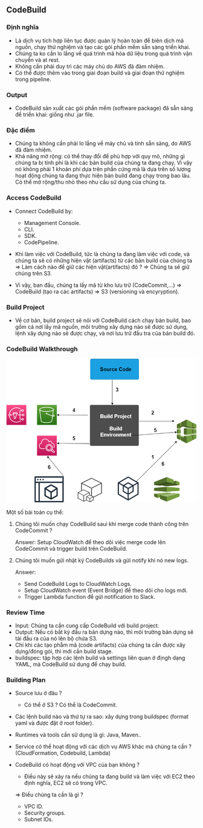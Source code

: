 <h2> CodeBuild</h2>

<h3> Định nghĩa </h3>

- Là dịch vụ tích hợp liên tục được quản lý hoàn toàn để biên dịch mã nguồn, chạy thử nghiệm và tạo các gói phần mềm sẵn sàng triển khai.
- Chúng ta ko cần lo lắng về quá trình mã hóa dữ liệu trong quá trình vận chuyển và at rest.
- Không cần phải duy trì các máy chủ do AWS đã đảm nhiệm.
- Có thể được thêm vào trong giai đoạn build và giai đoạn thử nghiệm trong pipeline.

<h3> Output </h3>

- CodeBuild sản xuất các gói phần mềm (software package) đã sẵn sàng để triển khai: giống như .jar file.

<h3> Đặc điểm </h3>

- Chúng ta không cần phải lo lắng về máy chủ và tính sẵn sàng, do AWS đã đảm nhiệm.
- Khả năng mở rộng: có thể thay đổi để phù hợp với quy mô, những gì chúng ta bị tính phí là khi các bản build của chúng ta đang chạy. Vì vậy nó không phải 1 khoản phí dựa trên phần cứng mà là dựa trên số lượng hoạt động chúng ta đang thực hiện bản build đang chạy trong bao lâu. Có thể mở rộng/thu nhỏ theo nhu cầu sử dụng của chúng ta.

<h3> Access CodeBuild </h3>

- Connect CodeBuild by:
    
    + Management Console.
    + CLI.
    + SDK.
    + CodePipeline.

- Khi làm việc với CodeBuild, tức là chúng ta đang làm việc với code, và chúng ta sẽ có những hiện vật (artifacts) từ các bản build của chúng ta
    => Làm cách nào để giữ các hiện vật(artifacts) đó ?
    => Chúng ta sẽ giữ chúng trên S3.

- Vì vậy, ban đầu, chúng ta lấy mã từ kho lưu trữ (CodeCommit,...) =>  CodeBuild (tạo ra các artifacts) => S3 (versioning và encyryption).

<h3> Build Project </h3>

- Về cơ bản, build project sẽ nói với CodeBuild cách chạy bản build, bao gồm cả nơi lấy mã nguồn, môi trường xây dựng nào sẽ được sử dụng, lệnh xây dựng nào sẽ được chạy, và nơi lưu trữ đầu tra của bản build đó.

<h3> CodeBuild Walkthrough</h3>

![CodeBuild Diagram](/SDLC%20Automation/CodeBuild/CodeBuild.png)

Một số bài toán cụ thể:

1. Chúng tôi muốn chạy CodeBuild saui khi merge code thành công trên CodeCommit ?
    
    Answer: Setup CloudWatch để theo dõi việc merge code lên CodeCommit và trigger build trên CodeBuild.

2. Chúng tôi muốn gửi nhật ký CodeBuilds và gửi notify khi nó new logs.

    Answer:
        
    - Send CodeBuild Logs to CloudWatch Logs.
    - Setup CloudWatch event (Event Bridge) để theo dõi cho logs mới.
    - Trigger Lambda function để gửi notification to Slack.

<h3> Review Time </h3>

- Input: Chúng ta cần cung cấp CodeBuild với build project.
- Output: Nếu có bất kỳ đầu ra bản dựng nào, thì môi trường bản dựng sẽ tải đầu ra của nó lên bộ chứa S3.
- Chỉ khi các tạo phẫm mã (code artifacts) của chúng ta cần được xây dựng/đóng gói, thì mới cần build stage.
- buildspec: tập hợp các lệnh build và settings liên quan ở địngh dạng YAML, mà CodeBuild sử dụng để chạy build.

<h3> Building Plan </h3>

- Source lưu ở đâu ?
    - Có thể ở S3 ? Có thể là CodeCommit.
- Các lệnh build nào và thứ tự ra sao: xây dựng trong buildspec (format yaml và được đặt ở root folder).
- Runtimes và tools cần sử dụng là gì: Java, Maven..
- Service có thể hoạt động với các dịch vụ AWS khác mà chúng ta cần ? (CloudFormation, Codebuild, Lambda)
- CodeBuild có hoạt động với VPC của bạn không ? 
    - Điều này sẽ xảy ra nếu chúng ta đang build và làm việc với EC2 theo định nghĩa, EC2 sẽ có trong VPC.

    => Điều chúng ta cần là gì ?
    - VPC ID.
    - Security groups.
    - Subnet IDs.